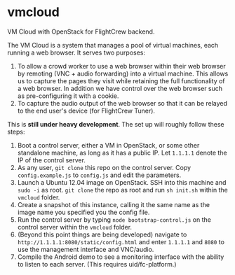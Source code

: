 vmcloud
=======

VM Cloud with OpenStack for FlightCrew backend.

The VM Cloud is a system that manages a pool of virtual machines, each running a web browser. It serves two purposes:
1. To allow a crowd worker to use a web browser within their web browser by remoting (VNC + audio forwarding) into a virtual machine. This allows us to capture the pages they visit while retaining the full functionality of a web browser. In addition we have control over the web browser such as pre-configuring it with a cookie.
2. To capture the audio output of the web browser so that it can be relayed to the end user's device (for FlightCrew Tuner).

This is **still under heavy development**. The set up will roughly follow these steps:

1. Boot a control server, either a VM in OpenStack, or some other standalone machine, as long as it has a public IP. Let `1.1.1.1` denote the IP of the control server.
2. As any user, `git clone` this repo on the control server. Copy `config.example.js` to `config.js` and edit the parameters.
3. Launch a Ubuntu 12.04 image on OpenStack. SSH into this machine and `sudo -i` as root. `git clone` the repo as root and run `sh init.sh` within the `vmcloud` folder.
4. Create a snapshot of this instance, calling it the same name as the image name you specified you the config file.
5. Run the control server by typing `node bootstrap-control.js` on the control server within the `vmcloud` folder.
6. (Beyond this point things are being developed) navigate to `http://1.1.1.1:8080/static/config.html` and enter `1.1.1.1` and `8080` to use the management interface and VNC/audio.
7. Compile the Android demo to see a monitoring interface with the ability to listen to each server. (This requires uid/fc-platform.)
